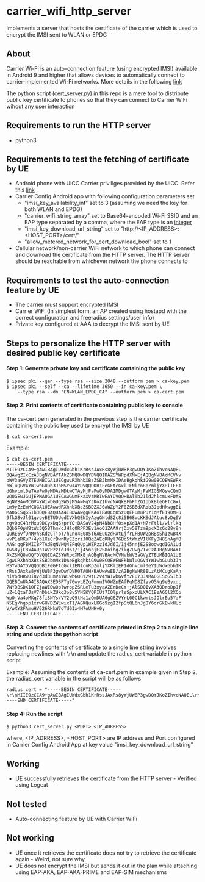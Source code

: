 # carrier_wifi_http_server
Implements a server that hosts the certificate of the carrier which is used to encrypt the IMSI sent to WLAN or EPDG


## About

Carrier Wi-Fi is an auto-connection feature (using encrypted IMSI) available in Android 9 and higher that allows devices to automatically connect to carrier-implemented Wi-Fi networks. More details in the following [link](https://source.android.com/devices/tech/connect/carrier-wifi)

The python script (cert_server.py) in this repo is a mere tool to distribute public key certificate to phones so that they can connect to Carrier WiFi wihout any user interaction


## Requirements to run the HTTP server
- python3


## Requirements to test the fetching of certificate by UE
- Android phone with UICC Carrier priviliges provided by the UICC. Refer this [link](https://github.com/herlesupreeth/CoIMS_Wiki)
- Carrier Config Android app with following configuration parameters set
	- "imsi_key_availability_int" set to 3 (assuming we need the key for both WLAN and EPDG)
	- "carrier_wifi_string_array" set to Base64-encoded Wi-Fi SSID and an EAP type separated by a comma, where the EAP type is an [integer](https://www.iana.org/assignments/eap-numbers/eap-numbers.xhtml)
	- "imsi_key_download_url_string" set to "http://<IP_ADDRESS>:<HOST_PORT>/cert/"
	- "allow_metered_network_for_cert_download_bool" set to 1
- Cellular network/non-carrier WiFi network to which phone can connect and download the certificate from the HTTP server. The HTTP server should be reachable from whichever network the phone connects to


## Requirements to test the auto-connection feature by UE
- The carrier must support encrypted IMSI
- Carrier WiFi (In simplest form, an AP created using hostapd with the correct configuration and freeradius settings/user info)
- Private key configured at AAA to decrypt the IMSI sent by UE


## Steps to personalize the HTTP server with desired public key certificate


#### Step 1: Generate private key and certificate containing the public key

```
$ ipsec pki --gen --type rsa --size 2048 --outform pem > ca-key.pem
$ ipsec pki --self --ca --lifetime 3650 --in ca-key.pem \
	--type rsa --dn "CN=WLAN_EPDG_CA" --outform pem > ca-cert.pem
```


#### Step 2: Print contents of certificate containing public key to console

The ca-cert.pem generated in the previous step is the carrier certificate containing the public key used to encrypt the IMSI by UE

```
$ cat ca-cert.pem
```

Example:

```
$ cat ca-cert.pem
-----BEGIN CERTIFICATE-----
MIIE9zCCA9+gAwIBAgIUWdxGbh1KrRssJAxRs8yWjUW8P3gwDQYJKoZIhvcNAQEL
BQAwgZIxCzAJBgNVBAYTAkZSMQ8wDQYDVQQIDAZSYWRpdXMxEjAQBgNVBAcMCVNv
bWV3aGVyZTEUMBIGA1UECgwLRXhhbXBsZSBJbmMxIDAeBgkqhkiG9w0BCQEWEWFk
bWluQGV4YW1wbGUub3JnMSYwJAYDVQQDDB1FeGFtcGxlIENlcnRpZmljYXRlIEF1
dGhvcml0eTAeFw0yMDAzMDkwOTAyMjFaFw0yMDA1MDgwOTAyMjFaMIGSMQswCQYD
VQQGEwJGUjEPMA0GA1UECAwGUmFkaXVzMRIwEAYDVQQHDAlTb21ld2hlcmUxFDAS
BgNVBAoMC0V4YW1wbGUgSW5jMSAwHgYJKoZIhvcNAQkBFhFhZG1pbkBleGFtcGxl
Lm9yZzEmMCQGA1UEAwwdRXhhbXBsZSBDZXJ0aWZpY2F0ZSBBdXRob3JpdHkwggEi
MA0GCSqGSIb3DQEBAQUAA4IBDwAwggEKAoIBAQCqOSz0QEFUmuPuz1qMfE190MHu
9fkG8vJl01gvoyBETUDUgdIVXhQENIyAzgGNtdS2c8i5B68wcKKSdJAtuc8vDg6V
rgvQoC4RrMxu9DCyxDq6+prYO+BASaV24pN4Nb8HfOsxpXd1A+N7rFtl1/wl+lkq
0QbGF0pW8tWc3Q5BThm/cJHlqORPP3Ev1AoO1ZAA9rjDxv58Tzm9pcXOzGc28y8n
QuRE6vfDhMyhSKdzCTjpT/hLno4E085T6AEuUzdHAtLjfrLFBUW2pRBsShIzwB4X
vvP1eRKuP+4yb1XeCrBwnRyEZzriJ0QqZAEqRHyl7GBc5tWmzVIlKFyBN8SnAgMB
AAGjggFBMIIBPTAdBgNVHQ4EFgQUp1WZPzzIdJd6I/1j45nnjE2S8ogwgdIGA1Ud
IwSByjCBx4AUp1WZPzzIdJd6I/1j45nnjE2S8oihgZikgZUwgZIxCzAJBgNVBAYT
AkZSMQ8wDQYDVQQIDAZSYWRpdXMxEjAQBgNVBAcMCVNvbWV3aGVyZTEUMBIGA1UE
CgwLRXhhbXBsZSBJbmMxIDAeBgkqhkiG9w0BCQEWEWFkbWluQGV4YW1wbGUub3Jn
MSYwJAYDVQQDDB1FeGFtcGxlIENlcnRpZmljYXRlIEF1dGhvcml0eYIUWdxGbh1K
rRssJAxRs8yWjUW8P3gwDwYDVR0TAQH/BAUwAwEB/zA2BgNVHR8ELzAtMCugKaAn
hiVodHRwOi8vd3d3LmV4YW1wbGUuY29tL2V4YW1wbGVfY2EuY3JsMA0GCSqGSIb3
DQEBCwUAA4IBAQAX3EDBPTg7GwyLBZqFmnmIVOWZpEAfPqND8ZfyvO5Ng9eByxuc
7NYDBSDX1OFZjaWIQwOblwropZSRLeTu3xyaAZErDeCY+jAlSDQIvXA3QDroDpJf
uZ+1QtaTJsV7nDbikZUkq3oBv5YN5KYQPIUt7IOlprlsSpxoULXAC1BzAGGl2XCp
WpOjVa4oMKq78fiSNYs/VY2oQ9tHa1zOmDUA6gG8ZVYrL00C1kwmtsJOlrEu5YaF
N5Eg/hgop1xrwGH/BZWLwixT1/AGKQuxLKGo9zgI2fpStQL6nJg8Y6orGkEwkHUc
V/wXY2FAmuHV626RHkW7oTd6Ix4M7oUNHv0y
-----END CERTIFICATE-----
```


#### Step 3: Convert the contents of certificate printed in Step 2 to a single line string and update the python script

Converting the contents of certificate to a single line string involves replacing newlines with \r\n and update the radius_cert variable in python script

Example: Assuming the contents of ca-cert.pem in example given in Step 2, the radius_cert variable in the script will be as follows

```
radius_cert = "-----BEGIN CERTIFICATE-----\r\nMIIE9zCCA9+gAwIBAgIUWdxGbh1KrRssJAxRs8yWjUW8P3gwDQYJKoZIhvcNAQEL\r\nBQAwgZIxCzAJBgNVBAYTAkZSMQ8wDQYDVQQIDAZSYWRpdXMxEjAQBgNVBAcMCVNv\r\nbWV3aGVyZTEUMBIGA1UECgwLRXhhbXBsZSBJbmMxIDAeBgkqhkiG9w0BCQEWEWFk\r\nbWluQGV4YW1wbGUub3JnMSYwJAYDVQQDDB1FeGFtcGxlIENlcnRpZmljYXRlIEF1\r\ndGhvcml0eTAeFw0yMDAzMDkwOTAyMjFaFw0yMDA1MDgwOTAyMjFaMIGSMQswCQYD\r\nVQQGEwJGUjEPMA0GA1UECAwGUmFkaXVzMRIwEAYDVQQHDAlTb21ld2hlcmUxFDAS\r\nBgNVBAoMC0V4YW1wbGUgSW5jMSAwHgYJKoZIhvcNAQkBFhFhZG1pbkBleGFtcGxl\r\nLm9yZzEmMCQGA1UEAwwdRXhhbXBsZSBDZXJ0aWZpY2F0ZSBBdXRob3JpdHkwggEi\r\nMA0GCSqGSIb3DQEBAQUAA4IBDwAwggEKAoIBAQCqOSz0QEFUmuPuz1qMfE190MHu\r\n9fkG8vJl01gvoyBETUDUgdIVXhQENIyAzgGNtdS2c8i5B68wcKKSdJAtuc8vDg6V\r\nrgvQoC4RrMxu9DCyxDq6+prYO+BASaV24pN4Nb8HfOsxpXd1A+N7rFtl1/wl+lkq\r\n0QbGF0pW8tWc3Q5BThm/cJHlqORPP3Ev1AoO1ZAA9rjDxv58Tzm9pcXOzGc28y8n\r\nQuRE6vfDhMyhSKdzCTjpT/hLno4E085T6AEuUzdHAtLjfrLFBUW2pRBsShIzwB4X\r\nvvP1eRKuP+4yb1XeCrBwnRyEZzriJ0QqZAEqRHyl7GBc5tWmzVIlKFyBN8SnAgMB\r\nAAGjggFBMIIBPTAdBgNVHQ4EFgQUp1WZPzzIdJd6I/1j45nnjE2S8ogwgdIGA1Ud\r\nIwSByjCBx4AUp1WZPzzIdJd6I/1j45nnjE2S8oihgZikgZUwgZIxCzAJBgNVBAYT\r\nAkZSMQ8wDQYDVQQIDAZSYWRpdXMxEjAQBgNVBAcMCVNvbWV3aGVyZTEUMBIGA1UE\r\nCgwLRXhhbXBsZSBJbmMxIDAeBgkqhkiG9w0BCQEWEWFkbWluQGV4YW1wbGUub3Jn\r\nMSYwJAYDVQQDDB1FeGFtcGxlIENlcnRpZmljYXRlIEF1dGhvcml0eYIUWdxGbh1K\r\nrRssJAxRs8yWjUW8P3gwDwYDVR0TAQH/BAUwAwEB/zA2BgNVHR8ELzAtMCugKaAn\r\nhiVodHRwOi8vd3d3LmV4YW1wbGUuY29tL2V4YW1wbGVfY2EuY3JsMA0GCSqGSIb3\r\nDQEBCwUAA4IBAQAX3EDBPTg7GwyLBZqFmnmIVOWZpEAfPqND8ZfyvO5Ng9eByxuc\r\n7NYDBSDX1OFZjaWIQwOblwropZSRLeTu3xyaAZErDeCY+jAlSDQIvXA3QDroDpJf\r\nuZ+1QtaTJsV7nDbikZUkq3oBv5YN5KYQPIUt7IOlprlsSpxoULXAC1BzAGGl2XCp\r\nWpOjVa4oMKq78fiSNYs/VY2oQ9tHa1zOmDUA6gG8ZVYrL00C1kwmtsJOlrEu5YaF\r\nN5Eg/hgop1xrwGH/BZWLwixT1/AGKQuxLKGo9zgI2fpStQL6nJg8Y6orGkEwkHUc\r\nV/wXY2FAmuHV626RHkW7oTd6Ix4M7oUNHv0y\r\n-----END CERTIFICATE-----"

```


#### Step 4: Run the script

```
$ python3 cert_server.py <PORT> <IP_ADRRESS>
```

where, <IP_ADRRESS>, <HOST_PORT> are IP address and Port configured in Carrier Config Android App at key value "imsi_key_download_url_string"


## Working
- UE successfully retrieves the certificate from the HTTP server - Verified using Logcat


## Not tested
- Auto-connecting feature by UE with Carrier WiFi


## Not working
- UE once it retrieves the certificate does not try to retrieve the certificate again - Weird, not sure why
- UE does not encrypt the IMSI but sends it out in the plan while attaching using EAP-AKA, EAP-AKA-PRIME and EAP-SIM mechanisms

